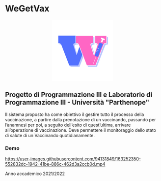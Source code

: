 
# WeGetVax
<p align= "center">
<img src=https://github.com/kekkokalko/WeGetVax/blob/Francesco/src/main/resources/Icone/Logo.png />

## Progetto di Programmazione III e Laboratorio di Programmazione III - Università "Parthenope"

Il sistema proposto ha come obiettivo il gestire tutto il processo della vaccinazione, a
partire dalla prenotazione di un vaccinando, passando per l’anamnesi per poi, a
seguito dell’esito di quest’ultima, arrivare all’operazione di vaccinazione.
Deve permettere il monitoraggio dello stato di salute di un Vaccinando quotidianamente.
  
### Demo
https://user-images.githubusercontent.com/94131849/163252350-552832dc-1942-41be-886c-462d3a2ccb0d.mp4

  
Anno accademico 2021/2022
